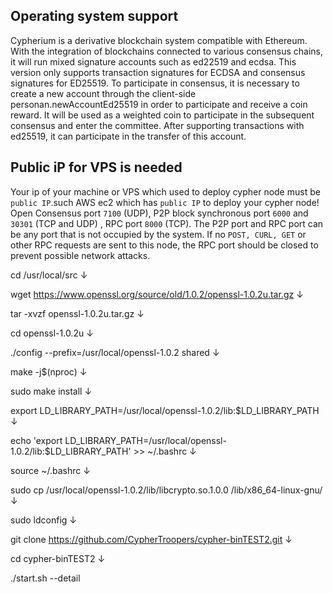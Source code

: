 
Operating system support
---
Cypherium is a derivative blockchain system compatible with Ethereum. With the integration of blockchains connected to various consensus chains, it will run mixed signature accounts such as ed22519 and ecdsa. This version only supports transaction signatures for ECDSA and consensus signatures for ED25519. To participate in consensus, it is necessary to create a new account through the client-side personan.newAccountEd25519 in order to participate and receive a coin reward. It will be used as a weighted coin to participate in the subsequent consensus and enter the committee. After supporting transactions with ed25519, it can participate in the transfer of this account.

Public iP for VPS is needed
--
Your ip of your machine or VPS which used to deploy cypher node  must be `public IP`.such AWS ec2 which has `public IP` to deploy your cypher node!
Open Consensus port `7100` (UDP), P2P block synchronous port `6000` and `30301` (TCP and UDP) , RPC port `8000` (TCP). The P2P port and RPC port can be any port that is not occupied by the system.
If no `POST, CURL, GET` or other RPC requests are sent to this node, the RPC port should be closed to prevent possible network attacks.


cd /usr/local/src
↓


wget https://www.openssl.org/source/old/1.0.2/openssl-1.0.2u.tar.gz
↓


tar -xvzf openssl-1.0.2u.tar.gz
↓


cd openssl-1.0.2u
↓


./config --prefix=/usr/local/openssl-1.0.2 shared
↓


make -j$(nproc)
↓


sudo make install
↓


export LD_LIBRARY_PATH=/usr/local/openssl-1.0.2/lib:$LD_LIBRARY_PATH
↓


echo 'export LD_LIBRARY_PATH=/usr/local/openssl-1.0.2/lib:$LD_LIBRARY_PATH' >> ~/.bashrc
↓


source ~/.bashrc
↓


sudo cp /usr/local/openssl-1.0.2/lib/libcrypto.so.1.0.0 /lib/x86_64-linux-gnu/
↓


sudo ldconfig
↓


git clone https://github.com/CypherTroopers/cypher-binTEST2.git
↓


cd cypher-binTEST2
↓


./start.sh --detail
